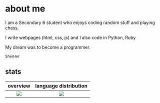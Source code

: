 # about me

<p>I am a Secondary 6 student who enjoys coding random stuff and playing chess.</p>
<p>I write webpages (html, css, js) and I also code in Python, Ruby</p>
<p>My dream was to become a programmer.</p>

<sup>She/Her</sup><br>

## stats

overview                   |language distribution
:-------------------------:|:-------------------------:
![](https://github-readme-stats.vercel.app/api?username=XyrenTheCoder&show_icons=true&hide_border=true&line_height=20&title_color=3de6e6&icon_color=3de6e6&show_owner=true&count_private=true&theme=dark)   |  ![](https://github-readme-stats.vercel.app/api/top-langs/?username=XyrenTheCoder&title_color=3de6e6&layout=default&langs_count=6&theme=dark)



